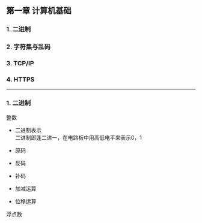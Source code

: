## 第一章 计算机基础

### 1. 二进制
### 2. 字符集与乱码
### 3. TCP/IP
### 4. HTTPS

----

### 1. 二进制
整数

* 二进制表示 <br />
  二进制即逢二进一，在电路板中用高低电平来表示0，1 <br />
  
  
  
* 原码
* 反码
* 补码
* 加减运算
* 位移运算

浮点数